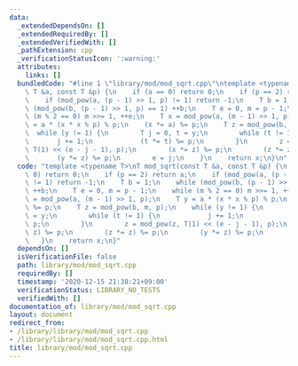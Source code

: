 ```yaml
---
data:
  _extendedDependsOn: []
  _extendedRequiredBy: []
  _extendedVerifiedWith: []
  _pathExtension: cpp
  _verificationStatusIcon: ':warning:'
  attributes:
    links: []
  bundledCode: "#line 1 \"library/mod/mod_sqrt.cpp\"\ntemplate <typename T>\nT mod_sqrt(const\
    \ T &a, const T &p) {\n    if (a == 0) return 0;\n    if (p == 2) return a;\n\
    \    if (mod_pow(a, (p - 1) >> 1, p) != 1) return -1;\n    T b = 1;\n    while\
    \ (mod_pow(b, (p - 1) >> 1, p) == 1) ++b;\n    T e = 0, m = p - 1;\n    while\
    \ (m % 2 == 0) m >>= 1, ++e;\n    T x = mod_pow(a, (m - 1) >> 1, p);\n    T y\
    \ = a * (x * x % p) % p;\n    (x *= a) %= p;\n    T z = mod_pow(b, m, p);\n  \
    \  while (y != 1) {\n        T j = 0, t = y;\n        while (t != 1) {\n     \
    \       j += 1;\n            (t *= t) %= p;\n        }\n        z = mod_pow(z,\
    \ T(1) << (e - j - 1), p);\n        (x *= z) %= p;\n        (z *= z) %= p;\n \
    \       (y *= z) %= p;\n        e = j;\n    }\n    return x;\n}\n"
  code: "template <typename T>\nT mod_sqrt(const T &a, const T &p) {\n    if (a ==\
    \ 0) return 0;\n    if (p == 2) return a;\n    if (mod_pow(a, (p - 1) >> 1, p)\
    \ != 1) return -1;\n    T b = 1;\n    while (mod_pow(b, (p - 1) >> 1, p) == 1)\
    \ ++b;\n    T e = 0, m = p - 1;\n    while (m % 2 == 0) m >>= 1, ++e;\n    T x\
    \ = mod_pow(a, (m - 1) >> 1, p);\n    T y = a * (x * x % p) % p;\n    (x *= a)\
    \ %= p;\n    T z = mod_pow(b, m, p);\n    while (y != 1) {\n        T j = 0, t\
    \ = y;\n        while (t != 1) {\n            j += 1;\n            (t *= t) %=\
    \ p;\n        }\n        z = mod_pow(z, T(1) << (e - j - 1), p);\n        (x *=\
    \ z) %= p;\n        (z *= z) %= p;\n        (y *= z) %= p;\n        e = j;\n \
    \   }\n    return x;\n}"
  dependsOn: []
  isVerificationFile: false
  path: library/mod/mod_sqrt.cpp
  requiredBy: []
  timestamp: '2020-12-15 21:38:21+09:00'
  verificationStatus: LIBRARY_NO_TESTS
  verifiedWith: []
documentation_of: library/mod/mod_sqrt.cpp
layout: document
redirect_from:
- /library/library/mod/mod_sqrt.cpp
- /library/library/mod/mod_sqrt.cpp.html
title: library/mod/mod_sqrt.cpp
---
```

